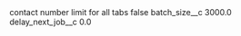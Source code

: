 <?xml version="1.0" encoding="UTF-8"?>
<CustomMetadata xmlns="http://soap.sforce.com/2006/04/metadata" xmlns:xsi="http://www.w3.org/2001/XMLSchema-instance" xmlns:xsd="http://www.w3.org/2001/XMLSchema">
    <label>contact number limit for all tabs</label>
    <protected>false</protected>
    <values>
        <field>batch_size__c</field>
        <value xsi:type="xsd:double">3000.0</value>
    </values>
    <values>
        <field>delay_next_job__c</field>
        <value xsi:type="xsd:double">0.0</value>
    </values>
</CustomMetadata>
